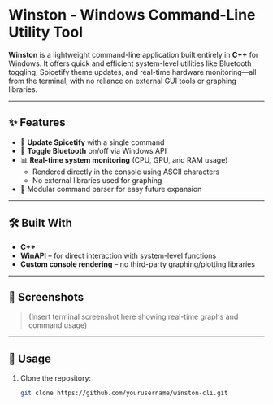 # Winston - Windows Command-Line Utility Tool

**Winston** is a lightweight command-line application built entirely in **C++** for Windows. It offers quick and efficient system-level utilities like Bluetooth toggling, Spicetify theme updates, and real-time hardware monitoring—all from the terminal, with no reliance on external GUI tools or graphing libraries.

---

## ✨ Features

- 🔄 **Update Spicetify** with a single command
- 📶 **Toggle Bluetooth** on/off via Windows API
- 📊 **Real-time system monitoring** (CPU, GPU, and RAM usage)
  - Rendered directly in the console using ASCII characters
  - No external libraries used for graphing
- 🧩 Modular command parser for easy future expansion

---

## 🛠️ Built With

- **C++**
- **WinAPI** – for direct interaction with system-level functions
- **Custom console rendering** – no third-party graphing/plotting libraries

---

## 📸 Screenshots

> (Insert terminal screenshot here showing real-time graphs and command usage)

---

## 📂 Usage

1. Clone the repository:
   ```bash
   git clone https://github.com/yourusername/winston-cli.git
